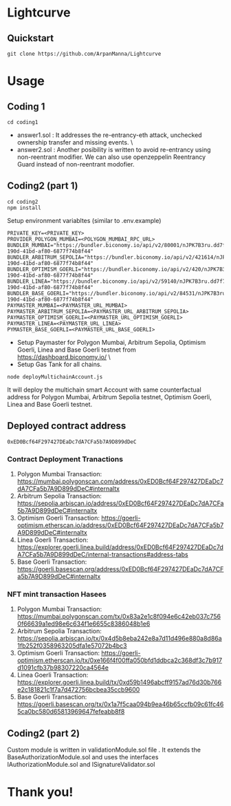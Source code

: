 # Lightcurve

## Quickstart

```
git clone https://github.com/ArpanManna/Lightcurve
```

# Usage

## Coding 1

```
cd coding1
```

* answer1.sol : It addresses the re-entrancy-eth attack, unchecked ownership transfer and missing events. \
* answer2.sol : Another posibility is written to avoid re-entrancy using non-reentrant modifier. We can also use openzeppelin Reentrancy Guard instead of non-reentrant modofier.


## Coding2 (part 1)

```
cd coding2
npm install
```
Setup environment variabltes (similar to .env.example)
```
PRIVATE_KEY=<PRIVATE_KEY>
PROVIDER_POLYGON_MUMBAI=<POLYGON_MUMBAI_RPC_URL>
BUNDLER_MUMBAI="https://bundler.biconomy.io/api/v2/80001/nJPK7B3ru.dd7f7861-190d-41bd-af80-6877f74b8f44"
BUNDLER_ARBITRUM_SEPOLIA="https://bundler.biconomy.io/api/v2/421614/nJPK7B3ru.dd7f7861-190d-41bd-af80-6877f74b8f44"
BUNDLER_OPTIMISM_GOERLI="https://bundler.biconomy.io/api/v2/420/nJPK7B3ru.dd7f7861-190d-41bd-af80-6877f74b8f44"
BUNDLER_LINEA="https://bundler.biconomy.io/api/v2/59140/nJPK7B3ru.dd7f7861-190d-41bd-af80-6877f74b8f44"
BUNDLER_BASE_GOERLI="https://bundler.biconomy.io/api/v2/84531/nJPK7B3ru.dd7f7861-190d-41bd-af80-6877f74b8f44"
PAYMASTER_MUMBAI=<PAYMASTER_URL_MUMBAI>
PAYMASTER_ARBITRUM_SEPOLIA=<PAYMASTER_URL_ARBITRUM_SEPOLIA>
PAYMASTER_OPTIMISM_GOERLI=<PAYMASTER_URL_OPTIMISM_GOERLI>
PAYMASTER_LINEA=<PAYMASTER_URL_LINEA>
PYMASTER_BASE_GOERLI=<PAYMASTER_URL_BASE_GOERLI>
```
* Setup Paymaster for Polygon Mumbai, Arbitrum Sepolia, Optimism Goerli, Linea and Base Goerli testnet from https://dashboard.biconomy.io/ \
* Setup Gas Tank for all chains.
```
node deployMultichainAccount.js 
```

It will deploy the multichain smart Account with same counterfactual address for Polygon Mumbai, Arbitrum Sepolia testnet, Optimism Goerli, Linea and Base Goerli testnet.

## Deployed contract address
```
0xED0Bcf64F297427DEaDc7dA7CFa5b7A9D899dDeC
```
### Contract Deployment Tranactions

1. Polygon Mumbai Transaction: https://mumbai.polygonscan.com/address/0xED0Bcf64F297427DEaDc7dA7CFa5b7A9D899dDeC#internaltx
2. Arbitrum Sepolia Transaction: https://sepolia.arbiscan.io/address/0xED0Bcf64F297427DEaDc7dA7CFa5b7A9D899dDeC#internaltx
3. Optimism Goerli Transaction: https://goerli-optimism.etherscan.io/address/0xED0Bcf64F297427DEaDc7dA7CFa5b7A9D899dDeC#internaltx
4. Linea Goerli Transaction: https://explorer.goerli.linea.build/address/0xED0Bcf64F297427DEaDc7dA7CFa5b7A9D899dDeC/internal-transactions#address-tabs
5. Base Goerli Transaction: https://goerli.basescan.org/address/0xED0Bcf64F297427DEaDc7dA7CFa5b7A9D899dDeC#internaltx

### NFT mint transaction Hasees

1. Polygon Mumbai Transaction: https://mumbai.polygonscan.com/tx/0x83a2e1c8f094e6c42eb037c7560f66639a1ed98e6c634f1e6655c8386048b1e6
2. Arbitrum Sepolia Transaction: https://sepolia.arbiscan.io/tx/0x4d5b8eba242e8a7d11d496e880a8d86a1fb252f0358963205dfa1e57072b4bc3
3. Optimism Goerli Transaction: https://goerli-optimism.etherscan.io/tx/0xe166f4f00ffa050bfd1ddbca2c368df3c7b917d1091cfb37b98307220ca4564e
4. Linea Goerli Transaction: https://explorer.goerli.linea.build/tx/0xd59b1496abcff9157ad76d30b766e2c181821c1f7a7d472756bcbea35ccb9600
5. Base Goerli Transaction: https://goerli.basescan.org/tx/0x1a7f5caa094b9ea46b65ccfb09c61fc465ca0bc580d65813969647fefeabb8f8


## Coding2 (part 2)

Custom module is written in validationModule.sol file . It extends the BaseAuthorizationModule.sol and uses the interfaces IAuthorizationModule.sol and ISignatureValidator.sol

# Thank you!
